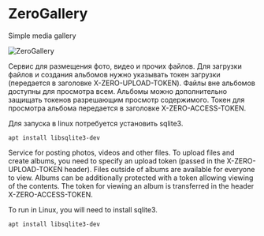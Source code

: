 # ZeroGallery
Simple media gallery

![ZeroGallery]([https://github.com/ogoun/ogoun/blob/main/images/reprompter/App.png](https://github.com/ogoun/ogoun/blob/main/images/zerogallery/01.png))

Сервис для размещения фото, видео и прочих файлов.
Для загрузки файлов и создания альбомов нужно указывать токен загрузки (передается в заголовке X-ZERO-UPLOAD-TOKEN).
Файлы вне альбомов доступны для просмотра всем. Альбомы можно дополнительно защищать токенов разрешающим просмотр содержимого. Токен для просмотра альбома передается в заголовке X-ZERO-ACCESS-TOKEN.

Для запуска в linux потребуется установить sqlite3.
```shell
apt install libsqlite3-dev
```


Service for posting photos, videos and other files.
To upload files and create albums, you need to specify an upload token (passed in the X-ZERO-UPLOAD-TOKEN header).
Files outside of albums are available for everyone to view. Albums can be additionally protected with a token allowing viewing of the contents. The token for viewing an album is transferred in the header X-ZERO-ACCESS-TOKEN.

To run in Linux, you will need to install sqlite3.
```shell
apt install libsqlite3-dev
```
